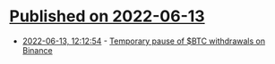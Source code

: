 # [Published on 2022-06-13](index.md)

* [2022-06-13, 12:12:54](https://news.ycombinator.com/item?id=31724351) - [Temporary pause of $BTC withdrawals on Binance](https://twitter.com/cz_binance/status/1536317704990208000)
